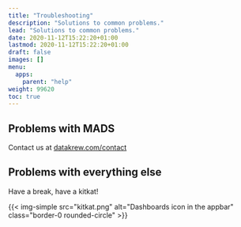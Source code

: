 ```yaml
---
title: "Troubleshooting"
description: "Solutions to common problems."
lead: "Solutions to common problems."
date: 2020-11-12T15:22:20+01:00
lastmod: 2020-11-12T15:22:20+01:00
draft: false
images: []
menu: 
  apps:
    parent: "help"
weight: 99620
toc: true
---
```


## Problems with MADS

Contact us at [datakrew.com/contact](https://vflowtech.com/vflowtech-contact/)

## Problems with everything else

Have a break, have a kitkat!

{{< img-simple src="kitkat.png" alt="Dashboards icon in the appbar" class="border-0 rounded-circle" >}}
